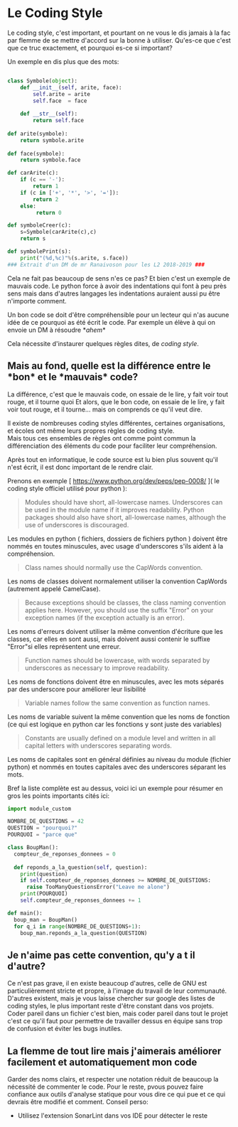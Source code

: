 # Le Coding Style

Le coding style, c'est important, et pourtant on ne vous le dis jamais à la fac par flemme de se mettre d'accord sur la bonne à utiliser. 
Qu'es-ce que c'est que ce truc exactement, et pourquoi es-ce si important?

Un exemple en dis plus que des mots:

```python

class Symbole(object): 
    def __init__(self, arite, face): 
        self.arite = arite 
        self.face  = face
    
    def __str__(self):
        return self.face
    
def arite(symbole):   
    return symbole.arite
    
def face(symbole):        
    return symbole.face

def carArite(c):
    if (c == '-'):
        return 1
    if (c in ['+', '*', '>', '=']):
        return 2
    else:
         return 0

def symboleCreer(c):
    s=Symbole(carArite(c),c)
    return s

def symbolePrint(s):
    print("(%d,%c)"%(s.arite, s.face))
### Extrait d'un DM de mr Ranaivoson pour les L2 2018-2019 ###
```

Cela ne fait pas beaucoup de sens n'es ce pas? Et bien c'est un exemple de mauvais code.
Le python force à avoir des indentations qui font à peu près sens mais dans d'autres langages les indentations auraient aussi pu être n'importe comment.

Un bon code se doit d'être compréhensible pour un lecteur qui n'as aucune idée de ce pourquoi as été écrit le code. 
Par exemple un élève à qui on envoie un DM à résoudre \**ahem*\*

Cela nécessite d'instaurer quelques règles dites, de *coding style*.

## Mais au fond, quelle est la différence entre le \*bon\* et le \*mauvais\* code?

La différence, c'est que le mauvais code, on essaie de le lire, y fait voir tout rouge, et il tourne quoi
Et alors, que le bon code, on essaie de le lire, y fait voir tout rouge, et il tourne... mais on comprends ce qu'il veut dire.

Il existe de nombreuses coding styles différentes, certaines organisations, et écoles ont même leurs propres règles de coding style.   
Mais tous ces ensembles de règles ont comme point commun la différenciation des éléments du code pour faciliter leur compréhension.

Après tout en informatique, le code source est lu bien plus souvent qu'il n'est écrit, il est donc important de le rendre clair.

Prenons en exemple [ https://www.python.org/dev/peps/pep-0008/ ]( le coding style officiel utilisé pour python ):

> Modules should have short, all-lowercase names. Underscores can be used in the module name if it improves readability. Python packages should also have short, all-lowercase names, although the use of underscores is discouraged.

Les modules en python ( fichiers, dossiers de fichiers python ) doivent être nommés en toutes minuscules, avec usage d'underscores s'ils aident à la compréhension.

> Class names should normally use the CapWords convention.

Les noms de classes doivent normalement utiliser la convention CapWords (autrement appelé CamelCase).

> Because exceptions should be classes, the class naming convention applies here. However, you should use the suffix "Error" on your exception names (if the exception actually is an error). 

Les noms d'erreurs doivent utiliser la même convention d'écriture que les classes, car elles en sont aussi, mais doivent aussi contenir le suffixe "Error"si elles représentent une erreur.

> Function names should be lowercase, with words separated by underscores as necessary to improve readability.

Les noms de fonctions doivent être en minuscules, avec les mots séparés par des underscore pour améliorer leur lisibilité

> Variable names follow the same convention as function names.

Les noms de variable suivent la même convention que les noms de fonction (ce qui est logique en python car les fonctions y sont juste des variables)

> Constants are usually defined on a module level and written in all capital letters with underscores separating words.

Les noms de capitales sont en général définies au niveau du module (fichier python) et nommés en toutes capitales avec des underscores séparant les mots.


Bref la liste complète est au dessus, voici ici un exemple pour résumer en gros les points importants cités ici:
 
```python
import module_custom

NOMBRE_DE_QUESTIONS = 42
QUESTION = "pourquoi?"
POURQUOI = "parce que"

class BoupMan():
  compteur_de_reponses_donnees = 0
  
  def reponds_a_la_question(self, question):
    print(question)
    if self.compteur_de_reponses_donnees >= NOMBRE_DE_QUESTIONS:
      raise TooManyQuestionsError("Leave me alone")
    print(POURQUOI)
    self.compteur_de_reponses_donnees += 1

def main():
  boup_man = BoupMan()
  for q_i in range(NOMBRE_DE_QUESTIONS+1):
    boup_man.reponds_a_la_question(QUESTION)
```

## Je n'aime pas cette convention, qu'y a t il d'autre?

Ce n'est pas grave, il en existe beaucoup d'autres, celle de GNU est particulièrement stricte et propre, à l'image du travail de leur communauté.
D'autres existent, mais je vous laisse chercher sur google des listes de coding styles, le plus important reste d'être constant dans vos projets.
Coder pareil dans un fichier c'est bien, mais coder pareil dans tout le projet c'est ce qu'il faut pour permettre de travailler dessus en équipe sans trop de confusion et éviter les bugs inutiles.

## La flemme de tout lire mais j'aimerais améliorer facilement et automatiquement mon code

Garder des noms clairs, et respecter une notation réduit de beaucoup la nécessité de commenter le code. 
Pour le reste, pvous pouvez faire confiance aux outils d'analyse statique pour vous dire ce qui pue et ce qui devrais être modifié et comment. Conseil perso:

 - Utilisez l'extension SonarLint dans vos IDE pour détecter le reste

